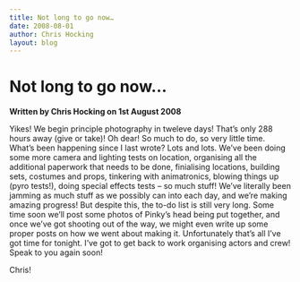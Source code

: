 ```yaml
---
title: Not long to go now…
date: 2008-08-01
author: Chris Hocking
layout: blog
---
```

# Not long to go now…

**Written by Chris Hocking on 1st August 2008**

Yikes! We begin principle photography in tweleve days! That’s only 288 hours away (give or take)! Oh dear! So much to do, so very little time. What’s been happening since I last wrote? Lots and lots. We’ve been doing some more camera and lighting tests on location, organising all the additional paperwork that needs to be done, finialising locations, building sets, costumes and props, tinkering with animatronics, blowing things up (pyro tests!), doing special effects tests – so much stuff! We’ve literally been jamming as much stuff as we possibly can into each day, and we’re making amazing progress! But despite this, the to-do list is still very long. Some time soon we’ll post some photos of Pinky’s head being put together, and once we’ve got shooting out of the way, we might even write up some proper posts on how we went about making it. Unfortunately that’s all I’ve got time for tonight. I’ve got to get back to work organising actors and crew! Speak to you again soon!

Chris!